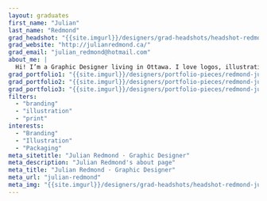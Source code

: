 ```yaml
---
layout: graduates
first_name: "Julian"
last_name: "Redmond"
grad_headshot: "{{site.imgurl}}/designers/grad-headshots/headshot-redmond-julian.jpg"
grad_website: "http://julianredmond.ca/"
grad_email: "julian_redmond@hotmail.com"
about_me: |
  Hi! I’m a Graphic Designer living in Ottawa. I love logos, illustration, packaging, type, and lettering. Design is a sensory process and I find it so rewarding when it comes to life in physical form.
grad_portfolio1: "{{site.imgurl}}/designers/portfolio-pieces/redmond-julian-portfolio1.jpg"
grad_portfolio2: "{{site.imgurl}}/designers/portfolio-pieces/redmond-julian-portfolio2.jpg"
grad_portfolio3: "{{site.imgurl}}/designers/portfolio-pieces/redmond-julian-portfolio3.jpg"
filters:
  - "branding"
  - "illustration"
  - "print"
interests:
  - "Branding"
  - "Illustration"
  - "Packaging"
meta_sitetitle: "Julian Redmond · Graphic Designer"
meta_description: "Julian Redmond's about page"
meta_title: "Julian Redmond · Graphic Designer"
meta_url: "julian-redmond"
meta_img: "{{site.imgurl}}/designers/grad-headshots/headshot-redmond-julian.jpg"
---
```

